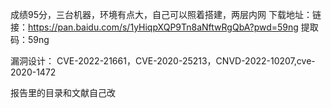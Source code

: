 成绩95分，三台机器，环境有点大，自己可以照着搭建，两层内网
下载地址：链接：https://pan.baidu.com/s/1yHiqpXQP9Tn8aNftwRgQbA?pwd=59ng 
提取码：59ng

漏洞设计：
CVE-2022-21661，CVE-2020-25213，CNVD-2022-10207,cve-2020-1472

报告里的目录和文献自己改
